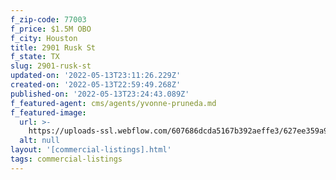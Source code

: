 ```yaml
---
f_zip-code: 77003
f_price: $1.5M OBO
f_city: Houston
title: 2901 Rusk St
f_state: TX
slug: 2901-rusk-st
updated-on: '2022-05-13T23:11:26.229Z'
created-on: '2022-05-13T22:59:49.268Z'
published-on: '2022-05-13T23:24:43.089Z'
f_featured-agent: cms/agents/yvonne-pruneda.md
f_featured-image:
  url: >-
    https://uploads-ssl.webflow.com/607686dcda5167b392aeffe3/627ee359a950843e8b9b4c45_Screen%20Shot%202022-05-13%20at%204.01.40%20PM.png
  alt: null
layout: '[commercial-listings].html'
tags: commercial-listings
---
```



